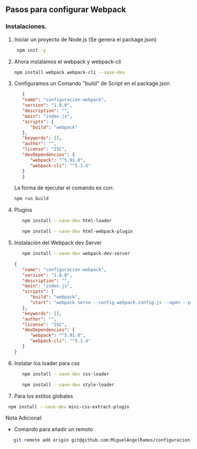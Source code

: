 ## Pasos para configurar Webpack

### Instalaciones.

1. Iniciar un proyecto de Node.js (Se genera el package.json)
   
   ```sh
    npm init -y 
   ```
2. Ahora instalamos el webpack y webpack-cli
   
   ```sh
   npm install webpack webpack-cli --save-dev
   ```
3. Configuramos un Comando "build" de Script en el package.json

   ```json
      {
      "name": "configuracion-webpack",
      "version": "1.0.0",
      "description": "",
      "main": "index.js",
      "scripts": {
         "build": "webpack"
      },
      "keywords": [],
      "author": "",
      "license": "ISC",
      "devDependencies": {
         "webpack": "^5.91.0",
         "webpack-cli": "^5.1.4"
      }
      }
   ```
   La forma de ejecutar el comando es con:
   ```sh
   npm run build
   ```

4. Plugins

   ```sh
      npm install --save-dev html-loader
   ```

   ```sh
      npm install --save-dev html-webpack-plugin
   ```
5. Instalación del Webpack dev Server

   ```sh
      npm install --save-dev webpack-dev-server
   ```

      ```json
      {
         "name": "configuracion-webpack",
         "version": "1.0.0",
         "description": "",
         "main": "index.js",
         "scripts": {
            "build": "webpack",
            "start": "webpack serve --config webpack.config.js --open --port=8080"
         },
         "keywords": [],
         "author": "",
         "license": "ISC",
         "devDependencies": {
            "webpack": "^5.91.0",
            "webpack-cli": "^5.1.4"
         }
      }
   ```

6. Instalar los loader para css

   ```sh
      npm install --save-dev css-loader
   ```
   ```sh
      npm install --save-dev style-loader
   ```

7. Para los estilos globales

  ```sh
   npm install --save-dev mini-css-extract-plugin
  ```
Nota Adicional:

- Comando para añadir un remoto 

```sh
   git remote add origin git@github.com:MiguelAngelRamos/configuracion-webpack.git
```
